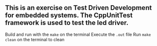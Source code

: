 This is an exercise on Test Driven Development for embedded systems. The CppUnitTest framework is used to test the led driver.
---

Build and run with the ```make``` on the terminal
Execute the ```.out``` file
Run ```make clean``` on the terminal to clean